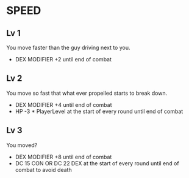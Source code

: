# SPEED

## Lv 1
You move faster than the guy driving next to you.
* DEX MODIFIER +2 until end of combat

## Lv 2
You move so fast that what ever propelled starts to break down.
* DEX MODIFIER +4 until end of combat
* HP -3 * PlayerLevel at the start of every round until end of combat

## Lv 3
You moved?
* DEX MODIFIER +8 until end of combat
* DC 15 CON OR DC 22 DEX at the start of every round until end of combat to avoid death